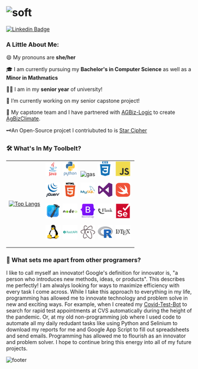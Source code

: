 

# ![soft](https://capsule-render.vercel.app/api?type=soft&color=gradient&customColorList=6,6,6,6,6&text=Hi%20there%20👋%20I'm%20Clara!%20&fontSize=40&animation=twinkling)
[![Linkedin Badge](https://img.shields.io/badge/-LinkedIn-0e76a8?style=rounded-square&logoWidth=20&logo=Linkedin&logoColor=white)](https://www.linkedin.com/in/clarafication/)
### A Little About Me: 
😄 My pronouns are **she/her**

🎓 I am currently pursuing my **Bachelor's in Computer Science** as well as a **Minor in Mathmatics** 

👩‍🎓 I am in my **senior year** of university!

🔭 I’m currently working on my senior capstone project! 

🌱 My capstone team and I have partnered with [AGBiz-Logic](https://www.agbizlogic.com/index/) to create [AgBizClimate](https://www.agbizlogic.com/about/#climate).

🗝️An Open-Source projcet I contriubuted to is [Star Cipher](https://github.com/starhound/StarCipher)

### :hammer_and_wrench: What's In My Toolbelt?
<table>
  <tr>
    <td>
<div>
  
  [![Top Langs](https://github-readme-stats.vercel.app/api/top-langs/?username=watson-clara&langs_count=6&layout=compact)](https://github.com/anuraghazra/github-readme-stats)
</div>
      </td>
     <td>
<div>
  <img src="https://github.com/devicons/devicon/blob/master/icons/java/java-original-wordmark.svg" title="Java" alt="Java" width="40" height="40"/>&nbsp;
  <img src="https://github.com/devicons/devicon/blob/master/icons/python/python-original-wordmark.svg" title="Python" alt="Python" width="40" height="40"/>&nbsp;
  <img src="https://upload.wikimedia.org/wikipedia/commons/thumb/2/2f/Google_Apps_Script.svg/1024px-Google_Apps_Script.svg.png" title="gas" alt="gas" width="40" height="40"/>&nbsp;
  <img src="https://github.com/devicons/devicon/blob/master/icons/css3/css3-plain-wordmark.svg"  title="CSS3" alt="CSS" width="40" height="40"/>&nbsp;
  <img src="https://github.com/devicons/devicon/blob/master/icons/javascript/javascript-original.svg" title="JavaScript" alt="JavaScript" width="40" height="40"/>&nbsp;
  
  
  <img src="https://github.com/devicons/devicon/blob/master/icons/jquery/jquery-original-wordmark.svg" title="jQuery" alt="jQuery" width="40" height="40"/>&nbsp;
  <img src="https://github.com/devicons/devicon/blob/master/icons/html5/html5-original-wordmark.svg" title="HTML5"  alt="HTML5" width="40" height="40"/>&nbsp;
  <img src="https://github.com/devicons/devicon/blob/master/icons/mysql/mysql-original-wordmark.svg" title="MySQL"  alt="MySQL" width="40" height="40"/>&nbsp;
  <img src="https://github.com/devicons/devicon/blob/master/icons/visualstudio/visualstudio-plain.svg" title="visualstudio"  alt="visualstudio" width="40" height="40"/>&nbsp;
  <img src="https://github.com/devicons/devicon/blob/master/icons/swift/swift-original.svg" title="swift" alt="swift" width="40" height="40"/>&nbsp;
  
  <img src="https://github.com/devicons/devicon/blob/master/icons/xcode/xcode-original.svg" title="xcode" alt="xcode" width="40" height="40"/>&nbsp;
  <img src="https://github.com/devicons/devicon/blob/master/icons/nodejs/nodejs-original-wordmark.svg" title="NodeJS" alt="NodeJS" width="40" height="40"/>&nbsp;
  <img src="https://github.com/devicons/devicon/blob/master/icons/bootstrap/bootstrap-original-wordmark.svg" title="bootstrap" alt="bootstrap" width="40" height="40"/>&nbsp;
  <img src="https://github.com/devicons/devicon/blob/master/icons/flask/flask-original-wordmark.svg" title="flask" alt="flask" width="40" height="40"/>&nbsp;
  <img src="https://github.com/devicons/devicon/blob/master/icons/selenium/selenium-original.svg" title="selenium" alt="selenium" width="40" height="40"/>&nbsp;
  
  <img src="https://github.com/devicons/devicon/blob/master/icons/linux/linux-original.svg" title="linux" alt="linux" width="40" height="40"/>&nbsp;
  <img src="https://github.com/devicons/devicon/blob/master/icons/fastapi/fastapi-original-wordmark.svg" title="fastAPI" alt="fastAPI" width="40" height="40"/>&nbsp;
  <img src="https://github.com/devicons/devicon/blob/master/icons/atom/atom-original.svg" title="atom" alt="atom" width="40" height="40"/>&nbsp;
  <img src="https://github.com/devicons/devicon/blob/master/icons/r/r-original.svg" title="R" alt="R" width="40" height="40"/>&nbsp;
  <img src="https://github.com/devicons/devicon/blob/master/icons/latex/latex-original.svg" title="latex" alt="latex" width="40" height="40"/>&nbsp;
</div>
        </td>
 
   
  </tr>
</table>

### 🧠 What sets me apart from other programers? 
I like to call myself an innovator! Google's definition for innovator is, "a person who introduces new methods, ideas, or products". This describes me perfectly! I am alwalys looking for ways to maximize efficiency with every task I come across. While I take this approach to everything in my life, programming has allowed me to innovate technology and problem solve in new and exciting ways. For example, when I created my [Covid-Test-Bot](https://github.com/watson-clara/Covid-Test-Bot) to search for rapid test appointments at CVS automatically during the height of the pandemic. Or, at my old non-programming job where I used code to automate all my daily redudant tasks like using Python and Selinium to download my reports for me and Google App Script to fill out spreadsheets and send emails. Programming has allowed me to flourish as an innovator and problem solver. I hope to continue bring this energy into all of my future projects. 
<!--

Here are some ideas to get you started:
🧠✍️🎨🛡️🖥️💡📚📌📍
- 🔭 I’m currently working on ...
- 🌱 I’m currently learning ...
- 👯 I’m looking to collaborate on ...
- 🤔 I’m looking for help with ...
- 💬 Ask me about ...
- 📫 How to reach me: ...
- 😄 Pronouns: ...
- ⚡ Fun fact: ...
-->
![footer](https://capsule-render.vercel.app/api?type=waving&color=gradient&customColorList=6,6,6,6,6&height=100&section=footer&fontSize=90)
